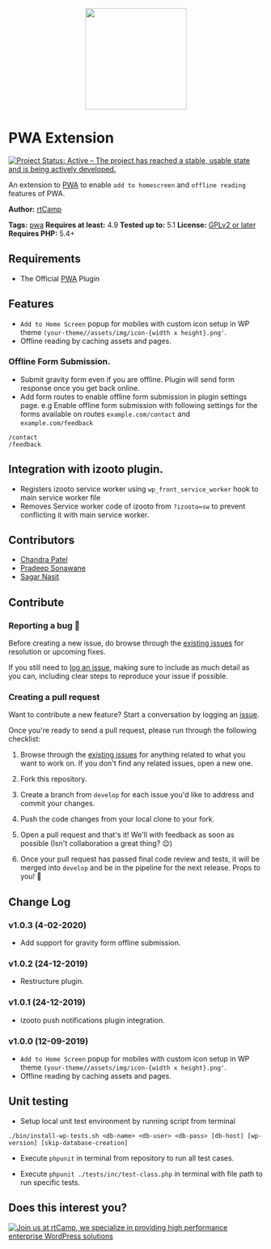 <p align="center">
<a href="https://rtcamp.com/" target="_blank"><img width="200"src="https://rtcamp.com/wp-content/themes/rtcamp-v9/assets/img/site-logo-black.svg"></a>
</p>

# PWA Extension

[![Project Status: Active – The project has reached a stable, usable state and is being actively developed.](https://www.repostatus.org/badges/latest/active.svg)](https://www.repostatus.org/#active)

An extension to [PWA](https://wordpress.org/plugins/pwa/) to enable `add to homescreen` and `offline reading` features of PWA.

**Author:** [rtCamp](https://github.com/rtCamp/)

**Tags:** [pwa](https://wordpress.org/plugins/tags/pwa)
**Requires at least:** 4.9
**Tested up to:** 5.1
**License:** [GPLv2 or later](http://www.gnu.org/licenses/gpl-2.0.html)
**Requires PHP:** 5.4+

## Requirements

- The Official [PWA](https://wordpress.org/plugins/pwa/) Plugin

## Features

- `Add to Home Screen` popup for mobiles with custom icon setup in WP theme `(your-theme//assets/img/icon-{width x height}.png'`.
- Offline reading by caching assets and pages.

### Offline Form Submission.
- Submit gravity form even if you are offline. Plugin will send form response once you get back online.
- Add form routes to enable offline form submission in plugin settings page.
e.g Enable offline form submission with following settings for the forms available on routes `example.com/contact` and `example.com/feedback`
```
/contact
/feedback
```
 

## Integration with izooto plugin.

- Registers izooto service worker using `wp_front_service_worker` hook to main service worker file
- Removes Service worker code of izooto from `?izooto=sw` to prevent conflicting it with main service worker.

## Contributors
- [Chandra Patel](https://github.com/chandrapatel/)
- [Pradeep Sonawane](https://github.com/pradeep910/)
- [Sagar Nasit](https://github.com/sagarnasit/)

## Contribute

### Reporting a bug 🐞

Before creating a new issue, do browse through the [existing issues](https://github.com/rtCamp/pwa-extension/issues) for resolution or upcoming fixes. 

If you still need to [log an issue](https://github.com/rtCamp/pwa-extension/issues/new), making sure to include as much detail as you can, including clear steps to reproduce your issue if possible.

### Creating a pull request

Want to contribute a new feature? Start a conversation by logging an [issue](https://github.com/rtCamp/pwa-extension/issues).

Once you're ready to send a pull request, please run through the following checklist: 

1. Browse through the [existing issues](https://github.com/rtCamp/pwa-extension/issues) for anything related to what you want to work on. If you don't find any related issues, open a new one.

1. Fork this repository.

1. Create a branch from `develop` for each issue you'd like to address and commit your changes.

1. Push the code changes from your local clone to your fork.

1. Open a pull request and that's it! We'll with feedback as soon as possible (Isn't collaboration a great thing? 😌)

1. Once your pull request has passed final code review and tests, it will be merged into `develop` and be in the pipeline for the next release. Props to you! 🎉

## Change Log

### v1.0.3 (4-02-2020)

- Add support for gravity form offline submission.

### v1.0.2 (24-12-2019)

- Restructure plugin.

### v1.0.1 (24-12-2019)

- izooto push notifications plugin integration.

### v1.0.0 (12-09-2019)

- `Add to Home Screen` popup for mobiles with custom icon setup in WP theme `(your-theme//assets/img/icon-{width x height}.png'`.
- Offline reading by caching assets and pages.

## Unit testing

- Setup local unit test environment by running script from terminal

```./bin/install-wp-tests.sh <db-name> <db-user> <db-pass> [db-host] [wp-version] [skip-database-creation]```

- Execute `phpunit` in terminal from repository to run all test cases.

- Execute `phpunit ./tests/inc/test-class.php` in terminal with file path to run specific tests.

## Does this interest you?

<a href="https://rtcamp.com/"><img src="https://rtcamp.com/wp-content/uploads/2019/04/github-banner@2x.png" alt="Join us at rtCamp, we specialize in providing high performance enterprise WordPress solutions"></a>
